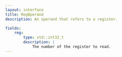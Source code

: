```yaml
---
layout: interface
title: RegOperand
description: An operand that refers to a register.

fields:
    reg:
        type: std::int32_t
        description: |
            The number of the register to read.
---
```

